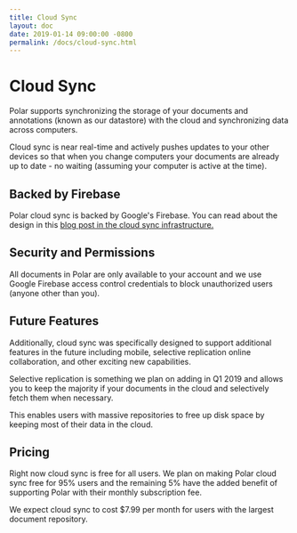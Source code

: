 ```yaml
---
title: Cloud Sync
layout: doc
date: 2019-01-14 09:00:00 -0800
permalink: /docs/cloud-sync.html
---
```


# Cloud Sync

Polar supports synchronizing the storage of your documents and annotations
(known as our datastore) with the cloud and synchronizing data across computers.

Cloud sync is near real-time and actively pushes updates to your other devices
so that when you change computers your documents are already up to date - no 
waiting (assuming your computer is active at the time). 

## Backed by Firebase

Polar cloud sync is backed by Google's Firebase.  You can read about the design
in this <a href="https://getpolarized.io/2019/01/03/building-cloud-sync-on-google-firebase.html">blog 
post in the cloud sync infrastructure.</a>

## Security and Permissions

All documents in Polar are only available to your account and we use Google
Firebase access control credentials to block unauthorized users (anyone other
than you).

## Future Features

Additionally, cloud sync was specifically designed to support additional
features in the future including mobile, selective replication
online collaboration, and other exciting new capabilities.

Selective replication is something we plan on adding in Q1 2019 and allows
you to keep the majority if your documents in the cloud and selectively fetch
them when necessary.  

This enables users with massive repositories to free up disk space by keeping
most of their data in the cloud.

## Pricing

Right now cloud sync is free for all users.  We plan on making Polar cloud sync
free for 95% users and the remaining 5% have the added benefit of supporting
Polar with their monthly subscription fee.            

We expect cloud sync to cost $7.99 per month for users with the largest document 
repository.
 


